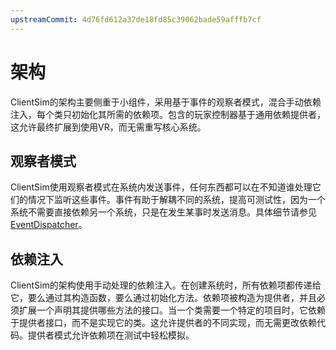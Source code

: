 ```yaml
---
upstreamCommit: 4d76fd612a37de18fd85c39062bade59afffb7cf
---
```


# 架构

ClientSim的架构主要侧重于小组件，采用基于事件的观察者模式，混合手动依赖注入，每个类只初始化其所需的依赖项。包含的玩家控制器基于通用依赖提供者，这允许最终扩展到使用VR，而无需重写核心系统。

## 观察者模式

ClientSim使用观察者模式在系统内发送事件，任何东西都可以在不知道谁处理它们的情况下监听这些事件。事件有助于解耦不同的系统，提高可测试性，因为一个系统不需要直接依赖另一个系统，只是在发生某事时发送消息。具体细节请参见[EventDispatcher](runtime/event-dispatcher.md)。

## 依赖注入

ClientSim的架构使用手动处理的依赖注入。在创建系统时，所有依赖项都传递给它，要么通过其构造函数，要么通过初始化方法。依赖项被构造为提供者，并且必须扩展一个声明其提供哪些方法的接口。当一个类需要一个特定的项目时，它依赖于提供者接口，而不是实现它的类。这允许提供者的不同实现，而无需更改依赖代码。提供者模式允许依赖项在测试中轻松模拟。